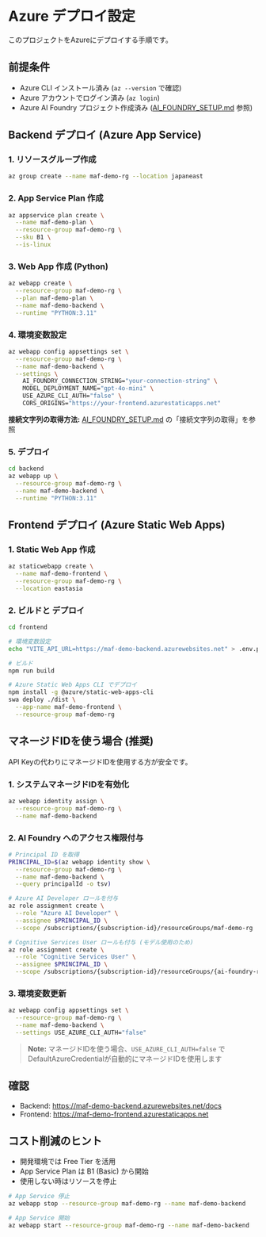 # Azure デプロイ設定

このプロジェクトをAzureにデプロイする手順です。

## 前提条件

- Azure CLI インストール済み (`az --version` で確認)
- Azure アカウントでログイン済み (`az login`)
- Azure AI Foundry プロジェクト作成済み ([AI_FOUNDRY_SETUP.md](./AI_FOUNDRY_SETUP.md) 参照)

## Backend デプロイ (Azure App Service)

### 1. リソースグループ作成

```bash
az group create --name maf-demo-rg --location japaneast
```

### 2. App Service Plan 作成

```bash
az appservice plan create \
  --name maf-demo-plan \
  --resource-group maf-demo-rg \
  --sku B1 \
  --is-linux
```

### 3. Web App 作成 (Python)

```bash
az webapp create \
  --resource-group maf-demo-rg \
  --plan maf-demo-plan \
  --name maf-demo-backend \
  --runtime "PYTHON:3.11"
```

### 4. 環境変数設定

```bash
az webapp config appsettings set \
  --resource-group maf-demo-rg \
  --name maf-demo-backend \
  --settings \
    AI_FOUNDRY_CONNECTION_STRING="your-connection-string" \
    MODEL_DEPLOYMENT_NAME="gpt-4o-mini" \
    USE_AZURE_CLI_AUTH="false" \
    CORS_ORIGINS="https://your-frontend.azurestaticapps.net"
```

**接続文字列の取得方法:**
[AI_FOUNDRY_SETUP.md](./AI_FOUNDRY_SETUP.md) の「接続文字列の取得」を参照

### 5. デプロイ

```bash
cd backend
az webapp up \
  --resource-group maf-demo-rg \
  --name maf-demo-backend \
  --runtime "PYTHON:3.11"
```

## Frontend デプロイ (Azure Static Web Apps)

### 1. Static Web App 作成

```bash
az staticwebapp create \
  --name maf-demo-frontend \
  --resource-group maf-demo-rg \
  --location eastasia
```

### 2. ビルドと デプロイ

```bash
cd frontend

# 環境変数設定
echo "VITE_API_URL=https://maf-demo-backend.azurewebsites.net" > .env.production

# ビルド
npm run build

# Azure Static Web Apps CLI でデプロイ
npm install -g @azure/static-web-apps-cli
swa deploy ./dist \
  --app-name maf-demo-frontend \
  --resource-group maf-demo-rg
```

## マネージドIDを使う場合 (推奨)

API Keyの代わりにマネージドIDを使用する方が安全です。

### 1. システムマネージドIDを有効化

```bash
az webapp identity assign \
  --resource-group maf-demo-rg \
  --name maf-demo-backend
```

### 2. AI Foundry へのアクセス権限付与

```bash
# Principal ID を取得
PRINCIPAL_ID=$(az webapp identity show \
  --resource-group maf-demo-rg \
  --name maf-demo-backend \
  --query principalId -o tsv)

# Azure AI Developer ロールを付与
az role assignment create \
  --role "Azure AI Developer" \
  --assignee $PRINCIPAL_ID \
  --scope /subscriptions/{subscription-id}/resourceGroups/maf-demo-rg

# Cognitive Services User ロールも付与 (モデル使用のため)
az role assignment create \
  --role "Cognitive Services User" \
  --assignee $PRINCIPAL_ID \
  --scope /subscriptions/{subscription-id}/resourceGroups/{ai-foundry-rg}
```

### 3. 環境変数更新

```bash
az webapp config appsettings set \
  --resource-group maf-demo-rg \
  --name maf-demo-backend \
  --settings USE_AZURE_CLI_AUTH="false"
```

> **Note:** マネージドIDを使う場合、`USE_AZURE_CLI_AUTH=false` でDefaultAzureCredentialが自動的にマネージドIDを使用します

## 確認

- Backend: https://maf-demo-backend.azurewebsites.net/docs
- Frontend: https://maf-demo-frontend.azurestaticapps.net

## コスト削減のヒント

- 開発環境では Free Tier を活用
- App Service Plan は B1 (Basic) から開始
- 使用しない時はリソースを停止

```bash
# App Service 停止
az webapp stop --resource-group maf-demo-rg --name maf-demo-backend

# App Service 開始
az webapp start --resource-group maf-demo-rg --name maf-demo-backend
```
